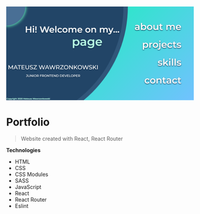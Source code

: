 
<a href="https://mateuszwawrzonkowski.github.io/Portfolio/#/"><img src="/src/assets/Projects/portfolioReadMe.png" title="Portfolio" alt="Portfolio"></a>

# Portfolio

> Website created with React, React Router

**Technologies**

- HTML
- CSS
- CSS Modules
- SASS
- JavaScript
- React
- React Router
- Eslint


